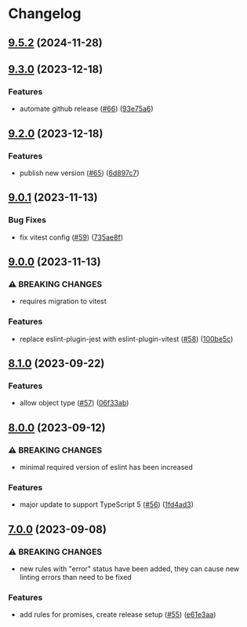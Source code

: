 # Changelog

## [9.5.2](https://github.com/nordcloud/eslint-config-pat/compare/v9.4.0...v9.5.2) (2024-11-28)

## [9.3.0](https://github.com/nordcloud/eslint-config-pat/compare/v9.2.0...v9.3.0) (2023-12-18)


### Features

* automate github release ([#66](https://github.com/nordcloud/eslint-config-pat/issues/66)) ([93e75a6](https://github.com/nordcloud/eslint-config-pat/commit/93e75a6c0a91d1d09ca52c2c55e009f52f98b717))

## [9.2.0](https://github.com/nordcloud/eslint-config-pat/compare/v9.1.0...v9.2.0) (2023-12-18)


### Features

* publish new version ([#65](https://github.com/nordcloud/eslint-config-pat/issues/65)) ([6d897c7](https://github.com/nordcloud/eslint-config-pat/commit/6d897c78b1f3d41a67d8a460801e19ed681cf264))

## [9.0.1](https://github.com/nordcloud/eslint-config-pat/compare/v9.0.0...v9.0.1) (2023-11-13)


### Bug Fixes

* fix vitest config ([#59](https://github.com/nordcloud/eslint-config-pat/issues/59)) ([735ae8f](https://github.com/nordcloud/eslint-config-pat/commit/735ae8fadb516c9ebdeb5034c8ef08fb6a5ce893))

## [9.0.0](https://github.com/nordcloud/eslint-config-pat/compare/v8.1.0...v9.0.0) (2023-11-13)


### ⚠ BREAKING CHANGES

* requires migration to vitest

### Features

* replace eslint-plugin-jest with eslint-plugin-vitest ([#58](https://github.com/nordcloud/eslint-config-pat/issues/58)) ([100be5c](https://github.com/nordcloud/eslint-config-pat/commit/100be5c1f19d480bc9c817d28fd6cd67f7ae764a))

## [8.1.0](https://github.com/nordcloud/eslint-config-pat/compare/v8.0.0...v8.1.0) (2023-09-22)


### Features

* allow object type ([#57](https://github.com/nordcloud/eslint-config-pat/issues/57)) ([06f33ab](https://github.com/nordcloud/eslint-config-pat/commit/06f33ab5a54d301ac21d0f20256edd44b6d5b428))

## [8.0.0](https://github.com/nordcloud/eslint-config-pat/compare/v7.0.0...v8.0.0) (2023-09-12)


### ⚠ BREAKING CHANGES

* minimal required version of eslint has been increased

### Features

* major update to support TypeScript 5 ([#56](https://github.com/nordcloud/eslint-config-pat/issues/56)) ([1fd4ad3](https://github.com/nordcloud/eslint-config-pat/commit/1fd4ad375cd0fec4ee140cde124e8dd154d306d1))

## [7.0.0](https://github.com/nordcloud/eslint-config-pat/compare/v6.0.0...v7.0.0) (2023-09-08)


### ⚠ BREAKING CHANGES

* new rules with "error" status have been added, they can cause new linting errors than need to be fixed

### Features

* add rules for promises, create release setup ([#55](https://github.com/nordcloud/eslint-config-pat/issues/55)) ([e61e3aa](https://github.com/nordcloud/eslint-config-pat/commit/e61e3aa8fb776f015f4cb9045aed5275f3bfdbcc))